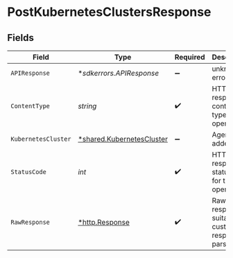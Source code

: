 # PostKubernetesClustersResponse


## Fields

| Field                                                                        | Type                                                                         | Required                                                                     | Description                                                                  |
| ---------------------------------------------------------------------------- | ---------------------------------------------------------------------------- | ---------------------------------------------------------------------------- | ---------------------------------------------------------------------------- |
| `APIResponse`                                                                | **sdkerrors.APIResponse*                                                     | :heavy_minus_sign:                                                           | unknown error                                                                |
| `ContentType`                                                                | *string*                                                                     | :heavy_check_mark:                                                           | HTTP response content type for this operation                                |
| `KubernetesCluster`                                                          | [*shared.KubernetesCluster](../../../pkg/models/shared/kubernetescluster.md) | :heavy_minus_sign:                                                           | Agent was added.                                                             |
| `StatusCode`                                                                 | *int*                                                                        | :heavy_check_mark:                                                           | HTTP response status code for this operation                                 |
| `RawResponse`                                                                | [*http.Response](https://pkg.go.dev/net/http#Response)                       | :heavy_check_mark:                                                           | Raw HTTP response; suitable for custom response parsing                      |